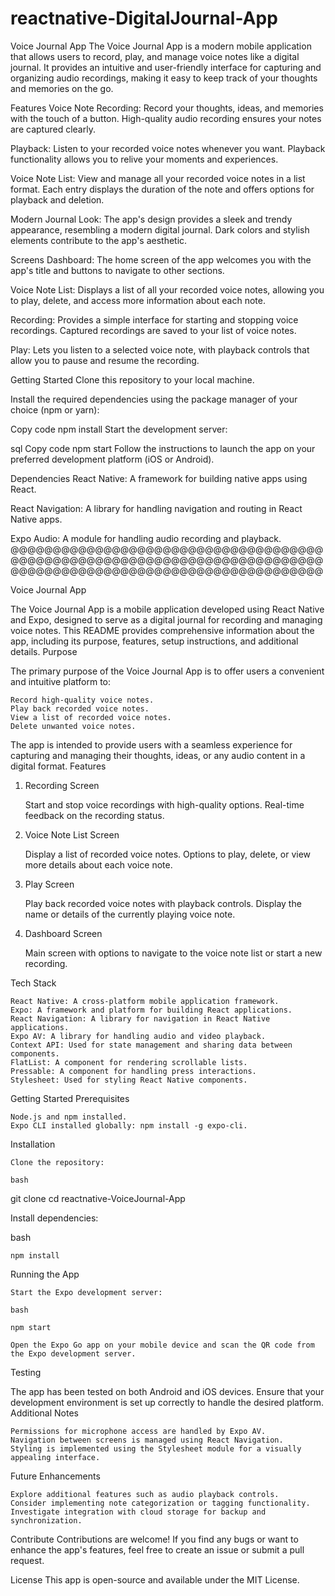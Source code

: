 # reactnative-DigitalJournal-App

Voice Journal App
The Voice Journal App is a modern mobile application that allows users to record, play, and manage voice notes like a digital journal. It provides an intuitive and user-friendly interface for capturing and organizing audio recordings, making it easy to keep track of your thoughts and memories on the go.

Features
Voice Note Recording: Record your thoughts, ideas, and memories with the touch of a button. High-quality audio recording ensures your notes are captured clearly.

Playback: Listen to your recorded voice notes whenever you want. Playback functionality allows you to relive your moments and experiences.

Voice Note List: View and manage all your recorded voice notes in a list format. Each entry displays the duration of the note and offers options for playback and deletion.

Modern Journal Look: The app's design provides a sleek and trendy appearance, resembling a modern digital journal. Dark colors and stylish elements contribute to the app's aesthetic.

Screens
Dashboard: The home screen of the app welcomes you with the app's title and buttons to navigate to other sections.

Voice Note List: Displays a list of all your recorded voice notes, allowing you to play, delete, and access more information about each note.

Recording: Provides a simple interface for starting and stopping voice recordings. Captured recordings are saved to your list of voice notes.

Play: Lets you listen to a selected voice note, with playback controls that allow you to pause and resume the recording.

Getting Started
Clone this repository to your local machine.

Install the required dependencies using the package manager of your choice (npm or yarn):

Copy code
npm install
Start the development server:

sql
Copy code
npm start
Follow the instructions to launch the app on your preferred development platform (iOS or Android).

Dependencies
React Native: A framework for building native apps using React.

React Navigation: A library for handling navigation and routing in React Native apps.

Expo Audio: A module for handling audio recording and playback.
@@@@@@@@@@@@@@@@@@@@@@@@@@@@@@@@@@@@@@@@@@@@@@@@@@@@@@@@@@@@@@@@@@@@@@@@@@@@@@@@@@@@@@@@@@@@@@@@@@@@@@@@@@@@@@@

Voice Journal App

The Voice Journal App is a mobile application developed using React Native and Expo, designed to serve as a digital journal for recording and managing voice notes. This README provides comprehensive information about the app, including its purpose, features, setup instructions, and additional details.
Purpose

The primary purpose of the Voice Journal App is to offer users a convenient and intuitive platform to:

    Record high-quality voice notes.
    Play back recorded voice notes.
    View a list of recorded voice notes.
    Delete unwanted voice notes.

The app is intended to provide users with a seamless experience for capturing and managing their thoughts, ideas, or any audio content in a digital format.
Features
1. Recording Screen

    Start and stop voice recordings with high-quality options.
    Real-time feedback on the recording status.

2. Voice Note List Screen

    Display a list of recorded voice notes.
    Options to play, delete, or view more details about each voice note.

3. Play Screen

    Play back recorded voice notes with playback controls.
    Display the name or details of the currently playing voice note.

4. Dashboard Screen

    Main screen with options to navigate to the voice note list or start a new recording.

Tech Stack

    React Native: A cross-platform mobile application framework.
    Expo: A framework and platform for building React applications.
    React Navigation: A library for navigation in React Native applications.
    Expo AV: A library for handling audio and video playback.
    Context API: Used for state management and sharing data between components.
    FlatList: A component for rendering scrollable lists.
    Pressable: A component for handling press interactions.
    Stylesheet: Used for styling React Native components.

Getting Started
Prerequisites

    Node.js and npm installed.
    Expo CLI installed globally: npm install -g expo-cli.

Installation

    Clone the repository:

    bash

git clone <repository-url>
cd reactnative-VoiceJournal-App

Install dependencies:

bash

    npm install

Running the App

    Start the Expo development server:

    bash

    npm start

    Open the Expo Go app on your mobile device and scan the QR code from the Expo development server.

Testing

The app has been tested on both Android and iOS devices. Ensure that your development environment is set up correctly to handle the desired platform.
Additional Notes

    Permissions for microphone access are handled by Expo AV.
    Navigation between screens is managed using React Navigation.
    Styling is implemented using the Stylesheet module for a visually appealing interface.

Future Enhancements

    Explore additional features such as audio playback controls.
    Consider implementing note categorization or tagging functionality.
    Investigate integration with cloud storage for backup and synchronization.



Contribute
Contributions are welcome! If you find any bugs or want to enhance the app's features, feel free to create an issue or submit a pull request.

License
This app is open-source and available under the MIT License.

